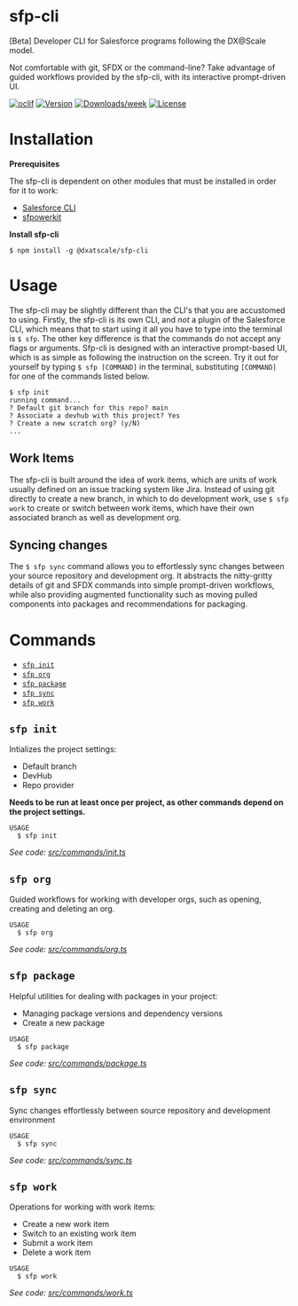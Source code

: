 sfp-cli
=======
[Beta] Developer CLI for Salesforce programs following the DX@Scale model.

Not comfortable with git, SFDX or the command-line? Take advantage of guided workflows provided by the sfp-cli, with its interactive prompt-driven UI.

[![oclif](https://img.shields.io/badge/cli-oclif-brightgreen.svg)](https://oclif.io)
[![Version](https://img.shields.io/npm/v/@dxatscale/sfp-cli.svg)](https://npmjs.org/package/@dxatscale/sfp-cli)
[![Downloads/week](https://img.shields.io/npm/dw/@dxatscale/sfp-cli.svg)](https://npmjs.org/package/@dxatscale/sfp-cli)
[![License](https://img.shields.io/npm/l/@dxatscale/sfp-cli.svg)](https://github.com/dxatscale/sfp-cli/blob/master/package.json)

# Installation

**Prerequisites**

The sfp-cli is dependent on other modules that must be installed in order for it to work:
* [Salesforce CLI](https://developer.salesforce.com/docs/atlas.en-us.sfdx_setup.meta/sfdx_setup/sfdx_setup_install_cli.htm)
* [sfpowerkit](https://github.com/Accenture/sfpowerkit)


**Install sfp-cli**
```
$ npm install -g @dxatscale/sfp-cli

```

# Usage
The sfp-cli may be slightly different than the CLI's that you are accustomed to using. Firstly, the sfp-cli is its own CLI, and *not* a plugin of the Salesforce CLI, which means that to start using it all you have to type into the terminal is `$ sfp`. The other key difference is that the commands do not accept any flags or arguments. Sfp-cli is designed with an interactive prompt-based UI, which is as simple as following the instruction on the screen. Try it out for yourself by typing `$ sfp [COMMAND]` in the terminal, substituting `[COMMAND]` for one of the commands listed below.
<!-- usage -->

```sh-session
$ sfp init
running command...
? Default git branch for this repo? main
? Associate a devhub with this project? Yes
? Create a new scratch org? (y/N)
...
```

## Work Items
The sfp-cli is built around the idea of work items, which are units of work usually defined on an issue tracking system like Jira. Instead of using git directly to create a new branch, in which to do development work, use `$ sfp work` to create or switch between work items, which have their own associated branch as well as development org.

## Syncing changes
The `$ sfp sync` command allows you to effortlessly sync changes between your source repository and development org. It abstracts the nitty-gritty details of git and SFDX commands into simple prompt-driven workflows, while also providing augmented functionality such as moving pulled components into packages and recommendations for packaging.

<!-- usagestop -->

# Commands
<!-- commands -->
* [`sfp init`](#sfp-init-caller-mode)
* [`sfp org`](#sfp-org)
* [`sfp package`](#sfp-package)
* [`sfp sync`](#sfp-sync)
* [`sfp work`](#sfp-work)



## `sfp init`

Intializes the project settings:
* Default branch
* DevHub
* Repo provider

**Needs to be run at least once per project, as other commands depend on the project settings.**

```
USAGE
  $ sfp init
```

_See code: [src/commands/init.ts](https://github.com/dxatscale/sfp-cli/blob/v0.0.38/src/commands/init.ts)_

## `sfp org`

Guided workflows for working with developer orgs, such as opening, creating and deleting an org.

```
USAGE
  $ sfp org
```

_See code: [src/commands/org.ts](https://github.com/dxatscale/sfp-cli/blob/v0.0.38/src/commands/org.ts)_

## `sfp package`

Helpful utilities for dealing with packages in your project:
* Managing package versions and dependency versions
* Create a new package

```
USAGE
  $ sfp package
```

_See code: [src/commands/package.ts](https://github.com/dxatscale/sfp-cli/blob/v0.0.38/src/commands/package.ts)_

## `sfp sync`

Sync changes effortlessly between source repository and development environment

```
USAGE
  $ sfp sync
```

_See code: [src/commands/sync.ts](https://github.com/dxatscale/sfp-cli/blob/v0.0.38/src/commands/sync.ts)_

## `sfp work`

Operations for working with work items:
* Create a new work item
* Switch to an existing work item
* Submit a work item
* Delete a work item

```
USAGE
  $ sfp work
```

_See code: [src/commands/work.ts](https://github.com/dxatscale/sfp-cli/blob/v0.0.38/src/commands/work.ts)_
<!-- commandsstop -->
